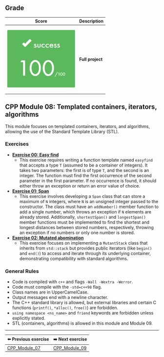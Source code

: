 ## Grade

| **Score** | **Description** |
|---|---|
| <p align="center"><img width="222px" alt="170px" src="./img/Score_100.png"></p> | **Full project** |

## CPP Module 08: Templated containers, iterators, algorithms

This module focuses on templated containers, iterators, and algorithms, allowing the use of the Standard Template Library (STL). 

### Exercises

* **[Exercise 00: Easy find](./ex00)**
    * This exercise requires writing a function template named `easyfind` that accepts a type `T` (assumed to be a container of integers). It takes two parameters: the first is of type `T`, and the second is an integer. The function must find the first occurrence of the second parameter in the first parameter. If no occurrence is found, it should either throw an exception or return an error value of choice.
* **[Exercise 01: Span](./ex01)**
    * This exercise involves developing a `Span` class that can store a maximum of `N` integers, where `N` is an unsigned integer passed to the constructor. The class must have an `addNumber()` member function to add a single number, which throws an exception if `N` elements are already stored. Additionally, `shortestSpan()` and `longestSpan()` member functions must be implemented to find the shortest and longest distances between stored numbers, respectively, throwing an exception if no numbers or only one number is stored.
* **[Exercise 02: Mutated abomination](./ex02)**
    * This exercise focuses on implementing a `MutantStack` class that inherits from `std::stack` but provides public iterators (like `begin()` and `end()`) to access and iterate through its underlying container, demonstrating compatibility with standard algorithms.

### General Rules

* Code is compiled with `c++` and flags `-Wall -Wextra -Werror`.
* Code must compile with the `-std=c++98` flag.
* Class names are in UpperCamelCase.
* Output messages end with a newline character.
* The C++ standard library is allowed, but external libraries and certain C functions (`printf()`, `*alloc()`, `free()`) are forbidden.
* `using namespace <ns_name>` and `friend` keywords are forbidden unless explicitly stated.
* STL (containers, algorithms) is allowed in this module and Module 09.

---

| **⬅️ Previous exercise**              | **➡️ Next exercise**               |
| ------------------------------------ | --------------------------------- |
| [CPP_Module_07](../CPP_Module_07)    | [CPP_Module_09](../CPP_Module_09) |